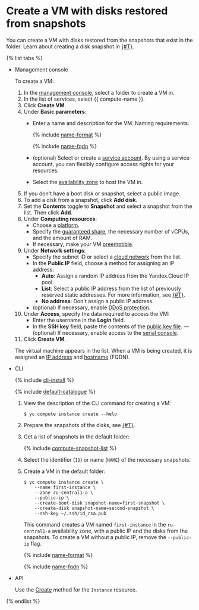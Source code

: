 # Create a VM with disks restored from snapshots

You can create a VM with disks restored from the snapshots that exist in the folder. Learn about creating a disk snapshot in [{#T}](../disk-control/create-snapshot.md).

{% list tabs %}

- Management console

  To create a VM:
  1. In the [management console](https://console.cloud.yandex.com), select a folder to create a VM in.
  1. In the list of services, select {{ compute-name }}.
  1. Click **Create VM**.
  1. Under **Basic parameters**:
      - Enter a name and description for the VM. Naming requirements:

          {% include [name-format](../../../_includes/name-format.md) %}

          {% include [name-fqdn](../../../_includes/compute/name-fqdn.md) %}

      - (optional) Select or create a [service account](../../../iam/concepts/index.md#sa). By using a service account, you can flexibly configure access rights for your resources.

      - Select the [availability zone](../../../overview/concepts/geo-scope.md) to host the VM in.
  1. If you don't have a boot disk or snapshot, select a public image.
  1. To add a disk from a snapshot, click **Add disk**.
  1. Set the **Contents** toggle to **Snapshot** and select a snapshot from the list. Then click **Add**.
  1. Under **Computing resources**:
      - Choose a [platform](../../concepts/vm-platforms.md).
      - Specify the [guaranteed share](../../concepts/performance-levels.md), the necessary number of vCPUs, and the amount of RAM.
      - If necessary, make your VM [preemptible](../../concepts/preemptible-vm.md).
  1. Under **Network settings**:
      - Specify the subnet ID or select a [cloud network](../../../vpc/concepts/network.md#network) from the list.
      - In the **Public IP** field, choose a method for assigning an IP address:
          - **Auto**: Assign a random IP address from the Yandex.Cloud IP pool.
          - **List**: Select a public IP address from the list of previously reserved static addresses. For more information, see [{#T}](../../../vpc/operations/set-static-ip.md).
          - **No address**: Don't assign a public IP address.
      - (optional) If necessary, enable [DDoS protection](../../../vpc/ddos-protection/).
  1. Under **Access**, specify the data required to access the VM:
      - Enter the username in the **Login** field.
      - In the **SSH key** field, paste the contents of the [public key file](../../quickstart/quick-create-linux.md#create-ssh). — (optional) If necessary, enable access to the [serial console](../index.md#serial-console).
  1. Click **Create VM**.

  The virtual machine appears in the list. When a VM is being created, it is assigned an [IP address](../../../vpc/concepts/address) and [hostname](../../../vpc/concepts/address#imya-hosta-(fqdn)) (FQDN).

- CLI

  {% include [cli-install](../../../_includes/cli-install.md) %}

  {% include [default-catalogue](../../../_includes/default-catalogue.md) %}

  1. View the description of the CLI command for creating a VM:

      ```
      $ yc compute instance create --help
      ```

  1. Prepare the snapshots of the disks, see [{#T}](../disk-control/create-snapshot.md).

  1. Get a list of snapshots in the default folder:

      {% include [compute-snapshot-list](../../_includes_service/compute-snapshot-list.md) %}

  1. Select the identifier (`ID`) or name (`NAME`) of the necessary snapshots.

  1. Create a VM in the default folder:

      ```
      $ yc compute instance create \
          --name first-instance \
          --zone ru-central1-a \
          --public-ip \
          --create-boot-disk snapshot-name=first-snapshot \
          --create-disk snapshot-name=second-snapshot \
          --ssh-key ~/.ssh/id_rsa.pub
      ```

      This command creates a VM named `first-instance` in the `ru-central1-a` availability zone, with a public IP and the disks from the snapshots. To create a VM without a public IP, remove the `--public-ip` flag.

      {% include [name-format](../../../_includes/name-format.md) %}

      {% include [name-fqdn](../../../_includes/compute/name-fqdn.md) %}

- API

  Use the [Create](../../api-ref/Instance/create.md) method for the `Instance` resource.

{% endlist %}

